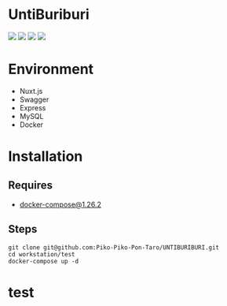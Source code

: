# UntiBuriburi
<img src="https://img.shields.io/github/issues/Piko-Piko-Pon-Taro/UNTIBURIBURI.git">
<img src="https://img.shields.io/github/forks/Piko-Piko-Pon-Taro/UNTIBURIBURI.git">
<img src="https://img.shields.io/github/stars/Piko-Piko-Pon-Taro/UNTIBURIBURI.git">
<img src="https://img.shields.io/github/license/Piko-Piko-Pon-Taro/UNTIBURIBURI.git">

# Environment
- Nuxt.js
- Swagger
- Express
- MySQL
- Docker

# Installation
## Requires
- docker-compose@1.26.2
## Steps
```
git clone git@github.com:Piko-Piko-Pon-Taro/UNTIBURIBURI.git
cd workstation/test
docker-compose up -d
```
# test
